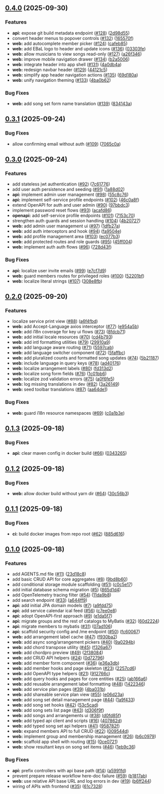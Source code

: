 ## [0.4.0](https://github.com/homeputers/ebal-v2/compare/v0.3.1...v0.4.0) (2025-09-30)

### Features

* **api:** expose git build metadata endpoint ([#128](https://github.com/homeputers/ebal-v2/issues/128)) ([2d98d55](https://github.com/homeputers/ebal-v2/commit/2d98d558b1b9fdda2cf38ed8ccf5b4720c2c3089))
* convert header menus to popover controls ([#132](https://github.com/homeputers/ebal-v2/issues/132)) ([165570f](https://github.com/homeputers/ebal-v2/commit/165570f01d34f2f19ca4e5eacd13415265e98954))
* **web:** add autocomplete member picker ([#124](https://github.com/homeputers/ebal-v2/issues/124)) ([cafeb85](https://github.com/homeputers/ebal-v2/commit/cafeb8528bdf83ffe399910eea3a37fc255ecb52))
* **web:** add EBaL logo to header and update icons ([#136](https://github.com/homeputers/ebal-v2/issues/136)) ([03303fe](https://github.com/homeputers/ebal-v2/commit/03303fe3376eef00afe1d0f092e8609fd42b9655))
* **web:** allow musicians to view songs read-only ([#127](https://github.com/homeputers/ebal-v2/issues/127)) ([a26f346](https://github.com/homeputers/ebal-v2/commit/a26f346e744546045b426921e9a418af5e7ce0f9))
* **web:** improve mobile navigation drawer ([#134](https://github.com/homeputers/ebal-v2/issues/134)) ([b2a5006](https://github.com/homeputers/ebal-v2/commit/b2a500629e5e9e8f087b3f4259e83a3db2c0ca29))
* **web:** integrate header into app shell ([#131](https://github.com/homeputers/ebal-v2/issues/131)) ([4a0db4a](https://github.com/homeputers/ebal-v2/commit/4a0db4a560f91fedb9854b0f2f50b364dfa4e6e1))
* **web:** redesign navbar header ([#129](https://github.com/homeputers/ebal-v2/issues/129)) ([44121c5](https://github.com/homeputers/ebal-v2/commit/44121c56ceb85508cde04aa8db50fd921b27f144))
* **web:** simplify app header navigation actions ([#135](https://github.com/homeputers/ebal-v2/issues/135)) ([69d180a](https://github.com/homeputers/ebal-v2/commit/69d180adc11444fdb95a74116cb30b88db90f61d))
* **web:** unify navigation theming ([#133](https://github.com/homeputers/ebal-v2/issues/133)) ([4ba0b62](https://github.com/homeputers/ebal-v2/commit/4ba0b625fcdbdf1fc810000c31d987e97e0c4ecf))

### Bug Fixes

* **web:** add song set form name translation ([#139](https://github.com/homeputers/ebal-v2/issues/139)) ([834143a](https://github.com/homeputers/ebal-v2/commit/834143ac69478ff0e9420c0ca256cb690d934971))
## [0.3.1](https://github.com/homeputers/ebal-v2/compare/v0.3.0...v0.3.1) (2025-09-24)

### Bug Fixes

* allow confirming email without auth ([#109](https://github.com/homeputers/ebal-v2/issues/109)) ([7065c0a](https://github.com/homeputers/ebal-v2/commit/7065c0ad9f9794662c765bf2767a6f4d10638162))
## [0.3.0](https://github.com/homeputers/ebal-v2/compare/v0.2.0...v0.3.0) (2025-09-24)

### Features

* add stateless jwt authentication ([#92](https://github.com/homeputers/ebal-v2/issues/92)) ([7c61776](https://github.com/homeputers/ebal-v2/commit/7c617761092f75eb213715346589cf71ebcec0b4))
* add user auth persistence and seeding ([#91](https://github.com/homeputers/ebal-v2/issues/91)) ([1a88d02](https://github.com/homeputers/ebal-v2/commit/1a88d02c4e958fb8bb7309efb03d4ff0c0005867))
* **api:** implement admin user management ([#98](https://github.com/homeputers/ebal-v2/issues/98)) ([55c8c76](https://github.com/homeputers/ebal-v2/commit/55c8c760b7f76a9dd2d01eb602c5a62848baa001))
* **api:** implement self-service profile endpoints ([#102](https://github.com/homeputers/ebal-v2/issues/102)) ([46c0a8f](https://github.com/homeputers/ebal-v2/commit/46c0a8fde3210a56e9aa3dfa4d1c6909196edb61))
* extend OpenAPI for auth and user admin ([#90](https://github.com/homeputers/ebal-v2/issues/90)) ([97bbdc3](https://github.com/homeputers/ebal-v2/commit/97bbdc324e313bf6ed11e4621e3163627f56cedb))
* implement password reset flows ([#93](https://github.com/homeputers/ebal-v2/issues/93)) ([acafd86](https://github.com/homeputers/ebal-v2/commit/acafd86d5fa852ebba8bf9fe9944c5cdf3e6c175))
* **openapi:** add self-service profile endpoints ([#101](https://github.com/homeputers/ebal-v2/issues/101)) ([7153c70](https://github.com/homeputers/ebal-v2/commit/7153c7084d0af310b6294f2934f22292a1892018))
* strengthen auth guards and session handling ([#104](https://github.com/homeputers/ebal-v2/issues/104)) ([4b20727](https://github.com/homeputers/ebal-v2/commit/4b20727e6268c903513ee1f3f0c0762c14eb6988))
* **web:** add admin user management ui ([#97](https://github.com/homeputers/ebal-v2/issues/97)) ([1dfb27a](https://github.com/homeputers/ebal-v2/commit/1dfb27ad843edabd05de1ceaf6d8d18c65749ba3))
* **web:** add auth interceptors and hook ([#94](https://github.com/homeputers/ebal-v2/issues/94)) ([fa9504e](https://github.com/homeputers/ebal-v2/commit/fa9504ee62526613ef9dc0186450ec0b4009e4e7))
* **web:** add profile management area ([#103](https://github.com/homeputers/ebal-v2/issues/103)) ([ec077b3](https://github.com/homeputers/ebal-v2/commit/ec077b3074b8d742e398f526063a702ecf05288c))
* **web:** add protected routes and role guards ([#95](https://github.com/homeputers/ebal-v2/issues/95)) ([45ff004](https://github.com/homeputers/ebal-v2/commit/45ff00444e6a53f5bb3ed5d825803c7acb432fa5))
* **web:** implement auth auth flows ([#96](https://github.com/homeputers/ebal-v2/issues/96)) ([728d43f](https://github.com/homeputers/ebal-v2/commit/728d43f011f3b11ee22071f943593cc851a8d5e5))

### Bug Fixes

* **api:** localize user invite emails ([#99](https://github.com/homeputers/ebal-v2/issues/99)) ([e7cf7d9](https://github.com/homeputers/ebal-v2/commit/e7cf7d99dcbf0f94cab6d29de67082f051c38516))
* **web:** guard members routes for privileged roles ([#100](https://github.com/homeputers/ebal-v2/issues/100)) ([52201bf](https://github.com/homeputers/ebal-v2/commit/52201bfb17b1edd8ddd58ec965160465bde7b2d5))
* **web:** localize literal strings ([#107](https://github.com/homeputers/ebal-v2/issues/107)) ([308e8fb](https://github.com/homeputers/ebal-v2/commit/308e8fb2a2fd6ab57c1559831471460f361c7f19))
## [0.2.0](https://github.com/homeputers/ebal-v2/compare/v0.1.3...v0.2.0) (2025-09-20)

### Features

* localize service print view ([#88](https://github.com/homeputers/ebal-v2/issues/88)) ([a6f4fbd](https://github.com/homeputers/ebal-v2/commit/a6f4fbdc4be8166024f526cd27e8c90de13fc6f1))
* **web:** add Accept-Language axios interceptor ([#77](https://github.com/homeputers/ebal-v2/issues/77)) ([e954a5b](https://github.com/homeputers/ebal-v2/commit/e954a5b5387d579588c60787d683c5930ec73859))
* **web:** add i18n coverage for key ui flows ([#73](https://github.com/homeputers/ebal-v2/issues/73)) ([8fdcb71](https://github.com/homeputers/ebal-v2/commit/8fdcb7180520cd125d4aa33b96e981921d598754))
* **web:** add initial locale resources ([#70](https://github.com/homeputers/ebal-v2/issues/70)) ([cd4b793](https://github.com/homeputers/ebal-v2/commit/cd4b793e087a8bf55981f395931816a8b827c96b))
* **web:** add intl formatting utilities ([#79](https://github.com/homeputers/ebal-v2/issues/79)) ([29910a9](https://github.com/homeputers/ebal-v2/commit/29910a9d89bccdc2b30dd8f215273a1cd0556af6))
* **web:** add language aware routing ([#71](https://github.com/homeputers/ebal-v2/issues/71)) ([5597cab](https://github.com/homeputers/ebal-v2/commit/5597cab0f4d8e211efaa5585ecec4b2f5a64a441))
* **web:** add language switcher component ([#72](https://github.com/homeputers/ebal-v2/issues/72)) ([5faffbc](https://github.com/homeputers/ebal-v2/commit/5faffbc3881b383a9ae54a0b3e072278c407d5e3))
* **web:** add pluralized counts and formatted song updates ([#74](https://github.com/homeputers/ebal-v2/issues/74)) ([5b21187](https://github.com/homeputers/ebal-v2/commit/5b211873012f0785c82b23aaa9411fe4f92e89a3))
* **web:** include language in query keys ([#78](https://github.com/homeputers/ebal-v2/issues/78)) ([ad40176](https://github.com/homeputers/ebal-v2/commit/ad4017672a7b65aaaaac5b243c6341327d963f83))
* **web:** localize arrangement labels ([#80](https://github.com/homeputers/ebal-v2/issues/80)) ([fd313d2](https://github.com/homeputers/ebal-v2/commit/fd313d266b5849d06f97f817acfcf97e0246f178))
* **web:** localize song form fields ([#76](https://github.com/homeputers/ebal-v2/issues/76)) ([1c01bb6](https://github.com/homeputers/ebal-v2/commit/1c01bb63d2d2c15de073e3f2590ebdfb35089a83))
* **web:** localize zod validation errors ([#75](https://github.com/homeputers/ebal-v2/issues/75)) ([a0f6fe5](https://github.com/homeputers/ebal-v2/commit/a0f6fe51966bd0ac93a8aa523b71327d40c0f5da))
* **web:** log missing translations in dev ([#82](https://github.com/homeputers/ebal-v2/issues/82)) ([3a26149](https://github.com/homeputers/ebal-v2/commit/3a26149052ebbdd94170d72aba5ca8b978ff90eb))
* **web:** seed toolbar translations ([#87](https://github.com/homeputers/ebal-v2/issues/87)) ([aa64de1](https://github.com/homeputers/ebal-v2/commit/aa64de12f9f626bb9c722acaf0a3d2e4540202c3))

### Bug Fixes

* **web:** guard i18n resource namespaces ([#69](https://github.com/homeputers/ebal-v2/issues/69)) ([c0a1b3e](https://github.com/homeputers/ebal-v2/commit/c0a1b3ef05e1d8a74c40e11209340645f079123e))
## [0.1.3](https://github.com/homeputers/ebal-v2/compare/v0.1.2...v0.1.3) (2025-09-18)

### Bug Fixes

* **api:** clear maven config in docker build ([#66](https://github.com/homeputers/ebal-v2/issues/66)) ([0343265](https://github.com/homeputers/ebal-v2/commit/03432650cdbd4de85343dda70d256c90912cf95f))
## [0.1.2](https://github.com/homeputers/ebal-v2/compare/v0.1.1...v0.1.2) (2025-09-18)

### Bug Fixes

* **web:** allow docker build without yarn dir ([#64](https://github.com/homeputers/ebal-v2/issues/64)) ([30c56b3](https://github.com/homeputers/ebal-v2/commit/30c56b39cee9fa120c66dc168386ab0f19fe1966))
## [0.1.1](https://github.com/homeputers/ebal-v2/compare/v0.1.0...v0.1.1) (2025-09-18)

### Bug Fixes

* **ci:** build docker images from repo root ([#62](https://github.com/homeputers/ebal-v2/issues/62)) ([885d616](https://github.com/homeputers/ebal-v2/commit/885d616a6074d12a176d24b8e408d67de3dafe91))
## [0.1.0](https://github.com/homeputers/ebal-v2/compare/865d1d4e266d7aa8061ef3e390883a4e9a0d734c...v0.1.0) (2025-09-18)

### Features

* add AGENTS.md file ([#11](https://github.com/homeputers/ebal-v2/issues/11)) ([23d18c8](https://github.com/homeputers/ebal-v2/commit/23d18c8d42e0b9126bde8afebef7da9571e68161))
* add basic CRUD API for core aggregates ([#8](https://github.com/homeputers/ebal-v2/issues/8)) ([9bd8b60](https://github.com/homeputers/ebal-v2/commit/9bd8b60e5400b2de5f380702bb9fa760fb5c6bfd))
* add conditional storage module scaffolding ([#51](https://github.com/homeputers/ebal-v2/issues/51)) ([c0c5e17](https://github.com/homeputers/ebal-v2/commit/c0c5e17146da42ccc24303d29462b540c2270055))
* add initial database schema migration ([#5](https://github.com/homeputers/ebal-v2/issues/5)) ([865d1d4](https://github.com/homeputers/ebal-v2/commit/865d1d4e266d7aa8061ef3e390883a4e9a0d734c))
* add OpenTelemetry tracing filter ([#54](https://github.com/homeputers/ebal-v2/issues/54)) ([11da9b8](https://github.com/homeputers/ebal-v2/commit/11da9b8379b97cebe348323694da9e9eb50f49cd))
* add search endpoint ([#33](https://github.com/homeputers/ebal-v2/issues/33)) ([a644ff9](https://github.com/homeputers/ebal-v2/commit/a644ff91f98583a72bd6e5100d68982d09d3ca61))
* **api:** add initial JPA domain models ([#7](https://github.com/homeputers/ebal-v2/issues/7)) ([a9fdd75](https://github.com/homeputers/ebal-v2/commit/a9fdd7508740d0bc26a6a6d29f38625c9232e65e))
* **api:** add service calendar ical feed ([#56](https://github.com/homeputers/ebal-v2/issues/56)) ([c7ee0e8](https://github.com/homeputers/ebal-v2/commit/c7ee0e85aae67c600e32df386860c44826c5af68))
* **api:** adopt OpenAPI-first approach ([#9](https://github.com/homeputers/ebal-v2/issues/9)) ([e1da5f7](https://github.com/homeputers/ebal-v2/commit/e1da5f74c671e9efa2215874cdf419c2cc674898))
* **api:** migrate groups and the rest of catalogs to MyBatis ([#32](https://github.com/homeputers/ebal-v2/issues/32)) ([60d2224](https://github.com/homeputers/ebal-v2/commit/60d2224db164d87e5e72ddbbf7ad1edbce8c38e4))
* **api:** migrate members to mybatis ([#31](https://github.com/homeputers/ebal-v2/issues/31)) ([07ad106](https://github.com/homeputers/ebal-v2/commit/07ad106c60096a468182747d88269c1c2aeb9a65))
* **api:** scaffold security config and /me endpoint ([#50](https://github.com/homeputers/ebal-v2/issues/50)) ([fc60067](https://github.com/homeputers/ebal-v2/commit/fc60067905ce3f20959bf0a771f6cfb4e07e9370))
* **web:** add arrangement label cache ([#47](https://github.com/homeputers/ebal-v2/issues/47)) ([f930ba2](https://github.com/homeputers/ebal-v2/commit/f930ba26a1d757265e62ac1e7887c137968c5068))
* **web:** add async song/arrangement pickers ([#40](https://github.com/homeputers/ebal-v2/issues/40)) ([9a0294b](https://github.com/homeputers/ebal-v2/commit/9a0294b61f3d98921c3e7092de08326c0baabccf))
* **web:** add chord transpose utility ([#45](https://github.com/homeputers/ebal-v2/issues/45)) ([f326a67](https://github.com/homeputers/ebal-v2/commit/f326a679a5eead502c96f5a828c467c37f5a4076))
* **web:** add chordpro preview ([#49](https://github.com/homeputers/ebal-v2/issues/49)) ([2f38084](https://github.com/homeputers/ebal-v2/commit/2f380847966d5515aab5fb0bf1940b4c95f70fb7))
* **web:** add CRUD API helpers ([#24](https://github.com/homeputers/ebal-v2/issues/24)) ([0d72796](https://github.com/homeputers/ebal-v2/commit/0d727960f75c9912554d12e452355f20c81ac8da))
* **web:** add member form component ([#36](https://github.com/homeputers/ebal-v2/issues/36)) ([e36a3db](https://github.com/homeputers/ebal-v2/commit/e36a3dbf2f76ed5e67e36b9dce5c95901f641aa5))
* **web:** add member hooks and page skeleton ([#23](https://github.com/homeputers/ebal-v2/issues/23)) ([2257cd6](https://github.com/homeputers/ebal-v2/commit/2257cd6592a8acfebe82c5c1d17abb14d1850db3))
* **web:** add OpenAPI type helpers ([#21](https://github.com/homeputers/ebal-v2/issues/21)) ([912766c](https://github.com/homeputers/ebal-v2/commit/912766c5ea7472181035d1c1542e613ece6b51c1))
* **web:** add query hooks and pages for core entities ([#25](https://github.com/homeputers/ebal-v2/issues/25)) ([ab166a6](https://github.com/homeputers/ebal-v2/commit/ab166a6a297b435e63007209c7791059ac1f67c8))
* **web:** add reusable arrangement label formatting ([#48](https://github.com/homeputers/ebal-v2/issues/48)) ([1422346](https://github.com/homeputers/ebal-v2/commit/1422346f06b63e3c0f296c72a8e3bb1d7468e774))
* **web:** add service plan pages ([#39](https://github.com/homeputers/ebal-v2/issues/39)) ([4ba031b](https://github.com/homeputers/ebal-v2/commit/4ba031bfecde013f78a8eae345378f7428a6743d))
* **web:** add shareable service plan view ([#55](https://github.com/homeputers/ebal-v2/issues/55)) ([e06d23a](https://github.com/homeputers/ebal-v2/commit/e06d23ac029dfcd8f0d5cda0b7b276775f88b26c))
* **web:** add song set detail management page ([#44](https://github.com/homeputers/ebal-v2/issues/44)) ([1a9f433](https://github.com/homeputers/ebal-v2/commit/1a9f4333b149d6dfa849badd394ca4225dfa90dd))
* **web:** add song set hooks ([#42](https://github.com/homeputers/ebal-v2/issues/42)) ([53c5cad](https://github.com/homeputers/ebal-v2/commit/53c5cad835e645fea4016d0f73358fbf3cafa269))
* **web:** add song sets list page ([#43](https://github.com/homeputers/ebal-v2/issues/43)) ([d306f9f](https://github.com/homeputers/ebal-v2/commit/d306f9fff2c5b6ccb6de8e36b189e22859be7f06))
* **web:** add songs and arrangements ui ([#38](https://github.com/homeputers/ebal-v2/issues/38)) ([d0fd85f](https://github.com/homeputers/ebal-v2/commit/d0fd85f0e8a7d017e57576e73e74ad4950a2bb82))
* **web:** add typed api client and scripts ([#16](https://github.com/homeputers/ebal-v2/issues/16)) ([407862d](https://github.com/homeputers/ebal-v2/commit/407862d0e9fff9a2e0b4364f4f83f187177fc0c1))
* **web:** add typed song set api helpers ([#41](https://github.com/homeputers/ebal-v2/issues/41)) ([958782f](https://github.com/homeputers/ebal-v2/commit/958782f96ac2ad1e08f19dd99c3e3286856fe65d))
* **web:** expand members API to full CRUD ([#22](https://github.com/homeputers/ebal-v2/issues/22)) ([009544d](https://github.com/homeputers/ebal-v2/commit/009544de6d58af1c8ea0fb78ba5d7baf291cb67f))
* **web:** implement group and membership management ([#26](https://github.com/homeputers/ebal-v2/issues/26)) ([b6c0979](https://github.com/homeputers/ebal-v2/commit/b6c0979b1780333b1266741f46fde67f51808fad))
* **web:** scaffold app shell with routing ([#15](https://github.com/homeputers/ebal-v2/issues/15)) ([0ce0721](https://github.com/homeputers/ebal-v2/commit/0ce07213afc9221833a6901735da3a5611a9dc74))
* **web:** show resultant keys on song set items ([#46](https://github.com/homeputers/ebal-v2/issues/46)) ([1eb9c36](https://github.com/homeputers/ebal-v2/commit/1eb9c36aafffe91f75ebdc7d4194483666b2b356))

### Bug Fixes

* **api:** prefix controllers with api base path ([#14](https://github.com/homeputers/ebal-v2/issues/14)) ([a5991fd](https://github.com/homeputers/ebal-v2/commit/a5991fdad54acc98f628ea91d3b09aa59b2a47a4))
* prevent prepare release workflow here-doc failure ([#59](https://github.com/homeputers/ebal-v2/issues/59)) ([b1817ab](https://github.com/homeputers/ebal-v2/commit/b1817ab3086bedc2eb00593a7772f6a56e3b0dc3))
* **web:** use relative API base URL and log errors in dev ([#19](https://github.com/homeputers/ebal-v2/issues/19)) ([b6ff244](https://github.com/homeputers/ebal-v2/commit/b6ff24404b151a67c534543a3f9f3da149401dcb))
* wiring of APIs with frontend ([#35](https://github.com/homeputers/ebal-v2/issues/35)) ([61c7328](https://github.com/homeputers/ebal-v2/commit/61c73286841ac7c9cf5c2da8173d4fb9ebededfd))
